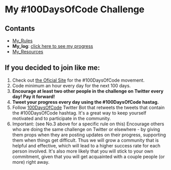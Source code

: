 # My #100DaysOfCode Challenge

## Contants
* [My_Rules](https://github.com/AI-FAFA/100DaysOfCode-Log/blob/main/rules.md) 
* **My_log**: [click here to see my progress]()
* [My_Resources]()

## If you decided to join like me:
1. Check out [the Oficial Site](https://www.100daysofcode.com/) for the #100DaysOfCode movement. 
2. Code minimum an hour every day for the next 100 days.
3. **Encourage at least two other people in the challenge on Twitter every day! Pay it forward!**
4. **Tweet your progress every day using the #100DaysOfCode hastag.**
5. Follow [100DaysOfCode](https://twitter.com/_100DaysOfCode) Twitter Bot that retweets the tweets that contain the #100DaysOfCode hashtag. It's a great way to keep yourself motivated and to participate in the community. 
6. Important: (see No.3 above for a specific rule on this) Encourage others who are doing the same challenge on Twitter or elsewhere - by giving them props when they are posting updates on their progress, supporting them when things get difficult. Thus we will grow a community that is helpful and effective, which will lead to a higher success rate for each person involved. It's also more likely that you will stick to your own commitment, given that you will get acquainted with a couple people (or more) right away.
